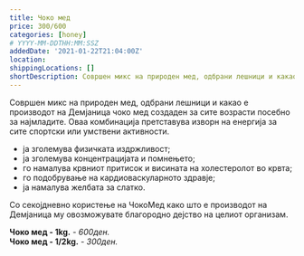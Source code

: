 ```yaml
---
title: Чоко мед
price: 300/600
categories: [honey]
# YYYY-MM-DDTHH:MM:SSZ
addedDate: '2021-01-22T21:04:00Z'
location:
shippingLocations: []
shortDescription: Совршен микс на природен мед, одбрани лешници и какао
---
```


Совршен микс на природен мед, одбрани лешници и какао е производот на Демјаница чоко мед создаден за сите возрасти посебно за најмладите. Оваа комбинација претставува изворн на енергија за сите спортски или умствени активности.

- ја зголемува физичката издржливост; 
- ја зголемува концентрацијата и помнењето;
- го намалува крвниот притисок и висината на холестеролот во крвта; 
- го подобрување на кардиоваскуларното здравје; 
- ја намалува желбата за слатко.
 
Со секојдневно користење на ЧокоМед како што е производот на Демјаница му овозможувате благородно дејство на целиот организам.

**Чоко мед - 1kg.** - *600ден.* 
</br>
**Чоко мед - 1/2kg.** - *300ден.*